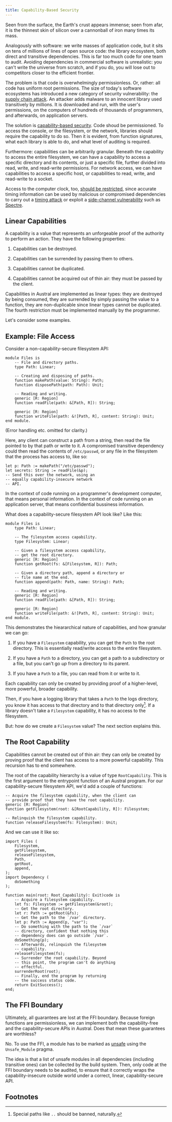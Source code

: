 ```yaml
---
title: Capability-Based Security
---
```


Seen from the surface, the Earth's crust appears immense; seen from afar, it is
the thinnest skin of silicon over a cannonball of iron many times its mass.

Analogously with software: we write masses of application code, but it sits on
tens of millions of lines of open source code: the library ecosystem, both
direct and transitive dependencies. This is far too much code for one team to
audit. Avoiding dependencies in commercial software is unrealistic: you can't
write the universe from scratch, and if you do, you will lose out to competitors
closer to the efficient frontier.

The problem is that code is overwhelmingly permissionless. Or, rather: all code
has uniform root permissions. The size of today's software ecosystems has
introduced a new category of security vulnerability: the [supply chain
attack][supply]. An attacker adds malware to an innocent library used
transitively by millions. It is downloaded and run, with the user's permissions,
on the computers of hundreds of thousands of programmers, and afterwards, on
application servers.

The solution is [capability-based security][cap]. Code shoud be permissioned. To
access the console, or the filesystem, or the network, libraries should require
the capability to do so. Then it is evident, from function signatures, what each
library is able to do, and what level of auditing is required.

Furthermore: capabilities can be arbitrarily granular. Beneath the capability to
access the entire filesystem, we can have a capability to access a specific
directory and its contents, or just a specific file, further divided into read,
write, and read-write permissions. For network access, we can have capabilities
to access a specific host, or capabilities to read, write, and read-write to a
socket.

Access to the computer clock, too, [should be restricted][clock], since accurate
timing information can be used by malicious or compromised dependencies to carry
out a [timing attack][timing] or exploit a [side-channel vulnerability][side]
such as [Spectre][spectre].

## Linear Capabilities

A capability is a value that represents an unforgeable proof of the authority to
perform an action. They have the following properties:

1. Capabilities can be destroyed.

2. Capabilities can be surrended by passing them to others.

3. Capabilities cannot be duplicated.

4. Capabilities cannot be acquired out of thin air: they must be passed by the
   client.

Capabilities in Austral are implemented as linear types: they are destroyed by
being consumed, they are surrended by simply passing the value to a function,
they are non-duplicable since linear types cannot be duplicated. The fourth
restriction must be implemented manually by the programmer.

Let's consider some examples.

## Example: File Access

Consider a non-capability-secure filesystem API:

```austral
module Files is
    -- File and directory paths.
    type Path: Linear;

    -- Creating and disposing of paths.
    function makePath(value: String): Path;
    function disposePath(path: Path): Unit;

    -- Reading and writing.
    generic [R: Region]
    function readFile(path: &[Path, R]): String;

    generic [R: Region]
    function writeFile(path: &![Path, R], content: String): Unit;
end module.
```

(Error handling etc. omitted for clarity.)

Here, any client can construct a path from a string, then read the file pointed
to by that path or write to it. A compromised transitive dependency could then
read the contents of `/etc/passwd`, or any file in the filesystem that the
process has access to, like so:

```austral
let p: Path := makePath("/etc/passwd");
let secrets: String := readFile(&p);
-- Send this over the network, using an
-- equally capability-insecure network
-- API.
```


In the context of code running on a programmer's development computer, that
means personal information. In the context of code running on an application
server, that means confidential bussiness information.

What does a capability-secure filesystem API look like? Like this:

```austral
module Files is
    type Path: Linear;

    -- The filesystem access capability.
    type Filesystem: Linear;

    -- Given a filesystem access capability,
    -- get the root directory.
    generic [R: Region]
    function getRoot(fs: &[Filesystem, R]): Path;

    -- Given a directory path, append a directory or
    -- file name at the end.
    function append(path: Path, name: String): Path;

    -- Reading and writing.
    generic [R: Region]
    function readFile(path: &[Path, R]): String;

    generic [R: Region]
    function writeFile(path: &![Path, R], content: String): Unit;
end module.
```

This demonstrates the hieararchical nature of capabilities, and how granular we
can go:

1. If you have a `Filesystem` capability, you can get the `Path` to the root
   directory. This is essentially read/write access to the entire filesystem.

2. If you have a `Path` to a directory, you can get a path to a subdirectory or
   a file, but you can't go _up_ from a directory to its parent.

3. If you have a `Path` to a file, you can read from it or write to it.

Each capability can only be created by providing proof of a higher-level, more
powerful, broader capability.

Then, if you have a logging library that takes a `Path` to the logs directory,
you know it has access to that directory and to that directory only[^fn1]. If a
library doesn't take a `Filesystem` capability, it has no access to the
filesystem.

But: how do we create a `Filesystem` value? The next section explains this.

## The Root Capability

Capabilities cannot be created out of thin air: they can only be created by
proving proof that the client has access to a more powerful capability. This
recursion has to end somewhere.

The root of the capability hierarchy is a value of type `RootCapability`. This
is the first argument to the entrypoint function of an Austral program. For our
capability-secure filesystem API, we'd add a couple of functions:

```austral
-- Acquire the filesystem capability, when the client can
-- provide proof that they have the root capability.
generic [R: Region]
function getFilesystem(root: &[RootCapability, R]): Filesystem;

-- Relinquish the filesystem capability.
function releaseFilesystem(fs: Filesystem): Unit;
```

And we can use it like so:

```austral
import Files (
    Filesystem,
    getFilesystem,
    releaseFilesystem,
    Path,
    getRoot,
    append,
);
import Dependency (
    doSomething
);

function main(root: Root_Capability): Exit)code is
    -- Acquire a filesystem capability.
    let fs: Filesystem := getFilesystem(&root);
    -- Get the root directory.
    let r: Path := getRoot(&fs);
    -- Get the path to the `/var` directory.
    let p: Path := Append(p, "var");
    -- Do something with the path to the `/var`
    -- directory, confident that nothing this
    -- dependency does can go outside `/var`.
    doSomething(p);
    -- Afterwards, relinquish the filesystem
    -- capability.
    releaseFilesystem(fs);
    -- Surrender the root capability. Beyond
    -- this point, the program can't do anything
    -- effectful.
    surrenderRoot(root);
    -- Finally, end the program by returning
    -- the success status code.
    return ExitSuccess();
end;
```

## The FFI Boundary

Ultimately, all guarantees are lost at the FFI boundary. Because foreign
functions are permissionless, we can implement both the capability-free and the
capability-secure APIs in Austral. Does that mean these guarantees are
worthless?

No. To use the FFI, a module has to be marked as [unsafe][unsafe] using the
`Unsafe_Module` pragma.

The idea is that a list of unsafe modules in all dependencies (including
transitive ones) can be collected by the build system. Then, only code at the
FFI boundary needs to be audited, to ensure that it correctly wraps the
capability-insecure outside world under a correct, linear, capability-secure
API.

## Footnotes

[^fn1]:
    Special paths like `..` should be banned, naturally.

[supply]: https://en.wikipedia.org/wiki/Supply_chain_attack
[cap]: https://en.wikipedia.org/wiki/Capability-based_security
[clock]: https://twitter.com/robotlolita/status/1474351603008389122
[timing]: https://en.wikipedia.org/wiki/Timing_attack
[side]: https://en.wikipedia.org/wiki/Side-channel_attack
[spectre]: https://en.wikipedia.org/wiki/Spectre_(security_vulnerability)
[unsafe]: /spec/modules#unsafe-modules
